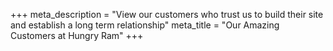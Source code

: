 +++
meta_description = "View our customers who trust us to build their site and establish a long term relationship"
meta_title = "Our Amazing Customers at Hungry Ram"
+++